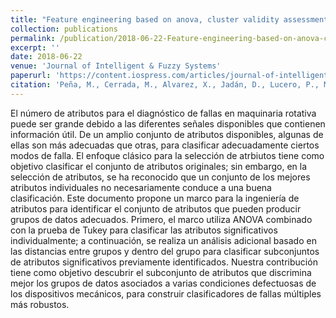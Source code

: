 ```yaml
---
title: "Feature engineering based on anova, cluster validity assessment and knn for fault diagnosis in bearings"
collection: publications
permalink: /publication/2018-06-22-Feature-engineering-based-on-anova-cluster-validity-assessment-and-knn-for-fault-diagnosis-in-bearings
excerpt: ''
date: 2018-06-22
venue: 'Journal of Intelligent & Fuzzy Systems'
paperurl: 'https://content.iospress.com/articles/journal-of-intelligent-and-fuzzy-systems/ifs169525'
citation: 'Peña, M., Cerrada, M., Alvarez, X., Jadán, D., Lucero, P., Milton, B., ... & Sánchez, R. V. (2018). Feature engineering based on anova, cluster validity assessment and knn for fault diagnosis in bearings. Journal of Intelligent & Fuzzy Systems, 34(6), 3451-3462.'
---
```

El número de atributos para el diagnóstico de fallas en maquinaria rotativa puede ser grande debido a las diferentes señales disponibles que contienen información útil. De un amplio conjunto de atributos disponibles, algunas de ellas son más adecuadas que otras, para clasificar adecuadamente ciertos modos de falla. El enfoque clásico para la selección de atrbiutos tiene como objetivo clasificar el conjunto de atributos originales; sin embargo, en la selección de atributos, se ha reconocido que un conjunto de los mejores atributos individuales no necesariamente conduce a una buena clasificación. Este documento propone un marco para la ingeniería de atributos para identificar el conjunto de atributos que pueden producir grupos de datos adecuados. Primero, el marco utiliza ANOVA combinado con la prueba de Tukey para clasificar las atributos significativos individualmente; a continuación, se realiza un análisis adicional basado en las distancias entre grupos y dentro del grupo para clasificar subconjuntos de atributos significativos previamente identificados. Nuestra contribución tiene como objetivo descubrir el subconjunto de atributos que discrimina mejor los grupos de datos asociados a varias condiciones defectuosas de los dispositivos mecánicos, para construir clasificadores de fallas múltiples más robustos.